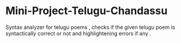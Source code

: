 # Mini-Project-Telugu-Chandassu
Syntax analyzer for telugu poems , checks if the given telugu poem is syntactically correct or not and 
highlightening errors if any .

